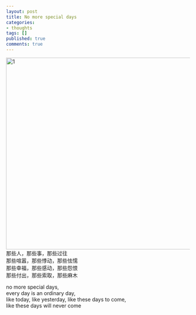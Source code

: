 ```yaml
---
layout: post
title: No more special days
categories:
- thoughts
tags: []
published: true
comments: true
---
```

<p><img class="alignnone" title="1" src="http://farm1.static.flickr.com/39/88262466_c246afb787_z.jpg?zz=1" alt="1" width="640" height="524" />那些人，那些事，那些过往<br />
那些喧嚣，那些悸动，那些怯懦<br />
那些幸福，那些感动，那些怨恨<br />
那些付出，那些索取，那些麻木</p>

<p>no more special days,<br />
every day is an ordinary day,<br />
like today, like yesterday, like these days to come,<br />
like these days will never come</p>
